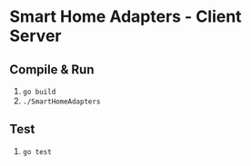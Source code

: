 # Smart Home Adapters - Client Server

## Compile & Run

1. `go build`
2.  `./SmartHomeAdapters`

## Test

1. `go test`
